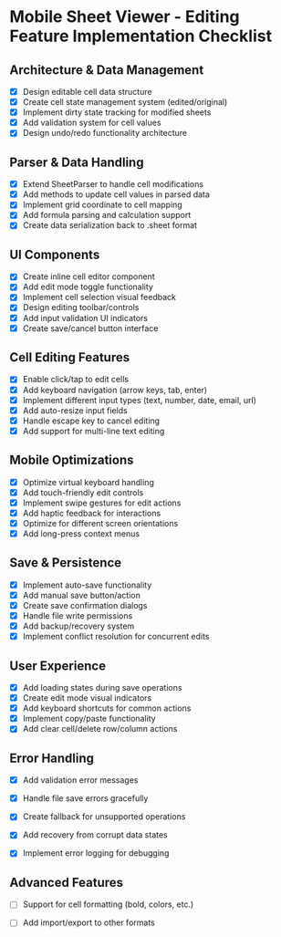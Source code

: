 # Mobile Sheet Viewer - Editing Feature Implementation Checklist

## Architecture & Data Management
- [x] Design editable cell data structure
- [x] Create cell state management system (edited/original)
- [x] Implement dirty state tracking for modified sheets
- [x] Add validation system for cell values
- [x] Design undo/redo functionality architecture

## Parser & Data Handling
- [x] Extend SheetParser to handle cell modifications
- [x] Add methods to update cell values in parsed data
- [x] Implement grid coordinate to cell mapping
- [x] Add formula parsing and calculation support
- [x] Create data serialization back to .sheet format

## UI Components
- [x] Create inline cell editor component
- [x] Add edit mode toggle functionality
- [x] Implement cell selection visual feedback
- [x] Design editing toolbar/controls
- [x] Add input validation UI indicators
- [x] Create save/cancel button interface

## Cell Editing Features
- [x] Enable click/tap to edit cells
- [x] Add keyboard navigation (arrow keys, tab, enter)
- [x] Implement different input types (text, number, date, email, url)
- [x] Add auto-resize input fields
- [x] Handle escape key to cancel editing
- [x] Add support for multi-line text editing

## Mobile Optimizations
- [x] Optimize virtual keyboard handling
- [x] Add touch-friendly edit controls
- [x] Implement swipe gestures for edit actions
- [x] Add haptic feedback for interactions
- [x] Optimize for different screen orientations
- [x] Add long-press context menus

## Save & Persistence
- [x] Implement auto-save functionality
- [x] Add manual save button/action
- [x] Create save confirmation dialogs
- [x] Handle file write permissions
- [x] Add backup/recovery system
- [x] Implement conflict resolution for concurrent edits

## User Experience
- [x] Add loading states during save operations
- [x] Create edit mode visual indicators
- [x] Add keyboard shortcuts for common actions
- [x] Implement copy/paste functionality
- [x] Add clear cell/delete row/column actions

## Error Handling
- [x] Add validation error messages
- [x] Handle file save errors gracefully
- [x] Create fallback for unsupported operations
- [x] Add recovery from corrupt data states
- [x] Implement error logging for debugging


## Advanced Features
- [ ] Support for cell formatting (bold, colors, etc.)
- [ ] Add import/export to other formats

